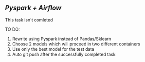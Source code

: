 ## ***Pyspark + Airflow***

This task isn't comleted

TO DO:
1. Rewrite using Pyspark instead of Pandas/Sklearn
2. Choose 2 models which will proceed in two different containers
3. Use only the best model for the test data
4. Auto git push after the successfully completed task